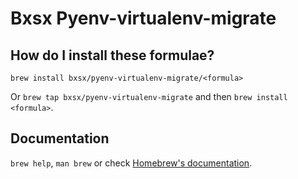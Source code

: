# Bxsx Pyenv-virtualenv-migrate

## How do I install these formulae?

`brew install bxsx/pyenv-virtualenv-migrate/<formula>`

Or `brew tap bxsx/pyenv-virtualenv-migrate` and then `brew install <formula>`.

## Documentation

`brew help`, `man brew` or check [Homebrew's documentation](https://docs.brew.sh).
